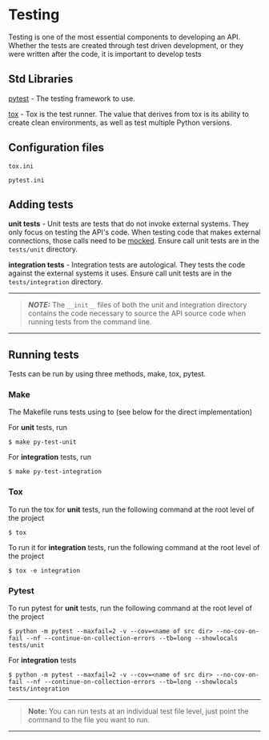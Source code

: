 # Testing
Testing is one of the most essential components to developing an API. Whether the tests are created through test driven development, or they were written after the code, it is important to develop tests

## Std Libraries
[pytest](https://docs.pytest.org/en/stable/) - The testing framework to use.

[tox](https://tox.readthedocs.io/en/latest/) - Tox is the test runner. The value that derives from tox is its ability to create clean environments, as well as test multiple Python versions.

## Configuration files
`tox.ini`

`pytest.ini`
## Adding tests
**unit tests** - Unit tests are tests that do not invoke external systems. They only focus on testing the API's code. When testing code that makes external connections, those calls need to be [mocked](https://medium.com/@bfortuner/python-unit-testing-with-pytest-and-mock-197499c4623c). Ensure call unit tests are in the `tests/unit` directory.

**integration tests** - Integration tests are autological. They tests the code against the external systems it uses. Ensure call unit tests are in the `tests/integration` directory. 

---
> **_NOTE:_** The `__init__` files of both the unit and integration directory contains the code necessary to source the API source code when running tests from the command line.
---

## Running tests
Tests can be run by using three methods, make, tox, pytest.

### Make

The Makefile runs tests using to (see below for the direct implementation)

For **unit** tests, run 

`$ make py-test-unit`

For **integration** tests, run

`$ make py-test-integration`

### Tox
To run the tox for **unit** tests, run the following command at the root level of the project

`$ tox`

To run it for **integration** tests, run the following command at the root level of the project

`$ tox -e integration`

### Pytest

To run pytest for **unit** tests, run the following command at the root level of the project

`$ python -m pytest --maxfail=2 -v --cov=<name of src dir> --no-cov-on-fail --nf --continue-on-collection-errors --tb=long --showlocals tests/unit`

For **integration** tests

`$ python -m pytest --maxfail=2 -v --cov=<name of src dir> --no-cov-on-fail --nf --continue-on-collection-errors --tb=long --showlocals tests/integration`

---
>**Note:** You can run tests at an individual test file level, just point the command to the file you want to run.
---